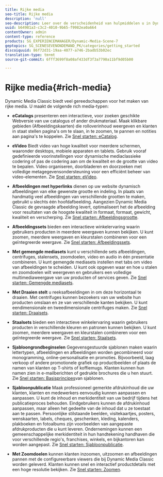 ```yaml
---
title: Rijke media
seo-title: Rijke media
description: 'null'
seo-description: Leer over de verscheidenheid van hulpmiddelen u in Dynamische Media Klassiek kunt gebruiken om rijke media tot stand te brengen.
uuid: b64981a3-c3c2-4010-9b65-f9982ea0a664
contentOwner: admin
content-type: reference
products: SG_EXPERIENCEMANAGER/Dynamic-Media-Scene-7
geptopics: SG_SCENESEVENONDEMAND_PK/categories/getting_started
discoiquuid: 86f72d31-19aa-4077-a746-2badb53b02ec
translation-type: tm+mt
source-git-commit: 6fff3699f8a08af433df3f3a7790a11bf9d05b00

---
```



# Rijke media{#rich-media}

Dynamic Media Classic biedt veel gereedschappen voor het maken van rijke media. U maakt de volgende rich media-typen:

* **eCatalogs** presenteren een interactieve, voor zoeken geschikte Webversie van uw catalogus of ander drukmateriaal. Maak klikbare gebieden (Afbeeldingskaarten) die rolloverinhoud weergeven en klanten in staat stellen pagina&#39;s om te slaan, in te zoomen, te pannen en notities aan pagina&#39;s te koppelen. Zie [Snel starten: eCatalog](/help/quick-start-ecatalog.md).

* **eVideo** Biedt video van hoge kwaliteit voor meerdere schermen, waaronder desktops, mobiele apparaten en tablets. Gebruik vooraf gedefinieerde voorinstellingen voor dynamische mediaclassieke codering of pas de codering aan om de kwaliteit en de grootte van video te bepalen. Video organiseren, doorbladeren en doorzoeken met volledige metagegevensondersteuning voor een efficiënt beheer van video-elementen. Zie [Snel starten: eVideo](/help/quick-start-video.md).

* **Afbeeldingen met hyperlinks** dienen op uw website dynamisch afbeeldingen van elke gewenste grootte en indeling. In plaats van handmatig veel afbeeldingen van verschillende grootten te maken, gebruikt u slechts één hoofdafbeelding. Aangezien Dynamic Media Classic de gevraagde afbeelding levert, optimaliseert het de afbeelding voor resultaten van de hoogste kwaliteit in formaat, formaat, gewicht, kwaliteit en verscherping. Zie [Snel starten: Afbeeldingsgrootte](/help/quick-start-image-sizing.md).

* **Afbeeldingssets** bieden een interactieve winkelervaring waarin gebruikers producten in meerdere weergaven kunnen bekijken. U kunt zoomen, meerdere weergaven en kleurstalen combineren voor een geïntegreerde weergave. Zie [Snel starten: Afbeeldingssets](/help/quick-start-image-sets.md).

* **Met gemengde mediasets** kunt u verschillende sets afbeeldingen, centrifuges, stalensets, zoomdoelen, video en audio in één presentatie combineren. U kunt gemengde mediasets instellen met tabs om video van afbeeldingen te scheiden. U kunt ook opgeven waar en hoe u stalen en zoomdoelen wilt weergeven en gebruikers een volledige multimediaweergave van uw producten of services geven. Zie [Snel starten: Gemengde mediasets](/help/quick-start-mixed-media-sets.md).

* **Met Draaien stelt** u reeksafbeeldingen in om deze horizontaal te draaien. Met centrifuges kunnen bezoekers van uw website hun producten omslaan en ze van verschillende kanten bekijken. U kunt eendimensionale en tweedimensionale centrifuges maken. Zie [Snel starten: Draaisets](/help/quick-start-spin-sets.md).

* **Staalsets** bieden een interactieve winkelervaring waarin gebruikers producten in verschillende kleuren en patronen kunnen bekijken. U kunt zoomen, meerdere weergaven en kleurstalen combineren voor een geïntegreerde weergave. Zie [Snel starten: Staalsets](/help/quick-start-swatch-sets.md).

* **Sjabloongrondbeginselen** Gegevensgestuurde sjablonen maken waarin lettertypen, afbeeldingen en afbeeldingen worden gecombineerd voor monogramming, online-personalisatie en promoties. Bijvoorbeeld, laag verkoop of andere promotionele grafiek op productbeelden of plaats de namen van klanten op T-shirts of koffiemugs. Klanten kunnen hun namen zien in e-mailberichten of gedrukte brochures die u hen stuurt. Zie [Snel starten: Basisprincipes](/help/quick-start-template-basics.md)van sjablonen.

* **Sjabloonpublicatie** Maak professioneel gemerkte afdrukinhoud die uw klanten, klanten en medewerkers eenvoudig kunnen aanpassen en aanpassen. U kunt de inhoud en merkidentiteit van uw bedrijf tijdens het publicatieproces behouden. Eindgebruikers kunnen de afdrukinhoud aanpassen, maar alleen het gedeelte van de inhoud dat u ze toestaat aan te passen. Persoonlijke stilstaande beelden, visitekaartjes, posters, wenskaarten, labels, cheques, geschenken, kleding, kalenders, plakboeken en fotoalbums zijn voorbeelden van aangepaste afdrukproducten die u kunt leveren. Ondernemingen kunnen een gemeenschappelijke merkidentiteit in hun handtekening handhaven die voor verschillende regio&#39;s, franchises, winkels, en bijkantoren kan worden aangepast. Zie [Snel starten: Sjabloonpublicatie](/help/quick-start-template-publishing.md).

* **Met Zoomdoelen** kunnen klanten inzoomen, uitzoomen en afbeeldingen pannen met de configureerbare viewers die bij Dynamic Media Classic worden geleverd. Klanten kunnen snel en interactief productdetails met een hoge resolutie bekijken. Zie [Snel starten: Zoomen](/help/quick-start-zoom.md).
